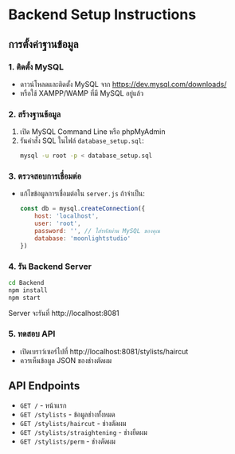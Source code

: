# Backend Setup Instructions

## การตั้งค่าฐานข้อมูล

### 1. ติดตั้ง MySQL
- ดาวน์โหลดและติดตั้ง MySQL จาก https://dev.mysql.com/downloads/
- หรือใช้ XAMPP/WAMP ที่มี MySQL อยู่แล้ว

### 2. สร้างฐานข้อมูล
1. เปิด MySQL Command Line หรือ phpMyAdmin
2. รันคำสั่ง SQL ในไฟล์ `database_setup.sql`:
   ```bash
   mysql -u root -p < database_setup.sql
   ```

### 3. ตรวจสอบการเชื่อมต่อ
- แก้ไขข้อมูลการเชื่อมต่อใน `server.js` ถ้าจำเป็น:
  ```javascript
  const db = mysql.createConnection({
      host: 'localhost',
      user: 'root',
      password: '', // ใส่รหัสผ่าน MySQL ของคุณ
      database: 'moonlightstudio'
  })
  ```

### 4. รัน Backend Server
```bash
cd Backend
npm install
npm start
```

Server จะรันที่ http://localhost:8081

### 5. ทดสอบ API
- เปิดเบราว์เซอร์ไปที่ http://localhost:8081/stylists/haircut
- ควรเห็นข้อมูล JSON ของช่างตัดผม

## API Endpoints

- `GET /` - หน้าแรก
- `GET /stylists` - ข้อมูลช่างทั้งหมด
- `GET /stylists/haircut` - ช่างตัดผม
- `GET /stylists/straightening` - ช่างยืดผม
- `GET /stylists/perm` - ช่างดัดผม
